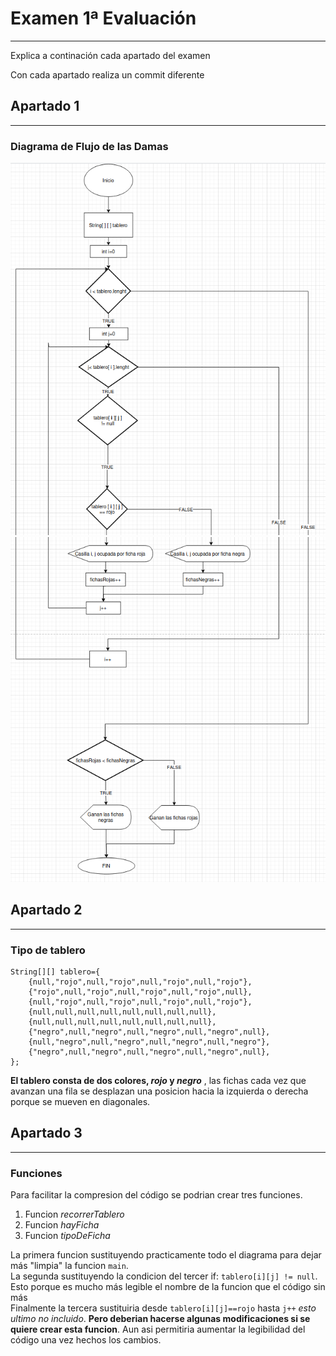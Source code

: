 # Examen 1ª Evaluación

---

Explica a continación cada apartado del examen

Con cada apartado realiza un commit diferente 


## Apartado 1  

---
### Diagrama de Flujo de las Damas  
![diagrama1.png](imgs/diagrama1.png)
![diagrama2.png](imgs/diagrama2.png)

## Apartado 2

---

### Tipo de tablero

```
String[][] tablero={
    {null,"rojo",null,"rojo",null,"rojo",null,"rojo"},
    {"rojo",null,"rojo",null,"rojo",null,"rojo",null},
    {null,"rojo",null,"rojo",null,"rojo",null,"rojo"},
    {null,null,null,null,null,null,null,null},
    {null,null,null,null,null,null,null,null},
    {"negro",null,"negro",null,"negro",null,"negro",null},
    {null,"negro",null,"negro",null,"negro",null,"negro"},
    {"negro",null,"negro",null,"negro",null,"negro",null},
};
```
**El tablero consta de dos colores, *rojo* y *negro***
, las fichas cada vez que avanzan una fila se desplazan una
posicion hacia la izquierda o derecha
porque se mueven en diagonales.


## Apartado 3

---
### Funciones

Para facilitar la compresion del
código se podrian crear tres funciones.  
1. Funcion *recorrerTablero*
2. Funcion *hayFicha*
3. Funcion *tipoDeFicha*

La primera funcion sustituyendo practicamente todo el diagrama  para 
dejar más "limpia" la funcion `main`.  
La segunda sustituyendo la condicion del tercer if: `tablero[i][j] != null`.
Esto porque es mucho más legible el nombre de la funcion que el código sin más   
Finalmente la tercera sustituiria desde `tablero[i][j]==rojo` hasta `j++`
*esto ultimo no incluido*. **Pero deberian hacerse algunas modificaciones si se quiere crear esta funcion**. Aun asi permitiria aumentar la legibilidad del código una vez hechos los cambios.

